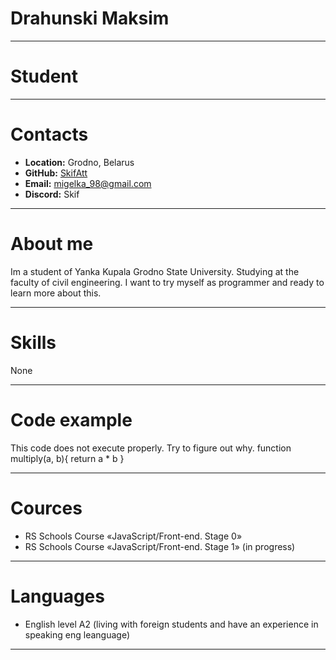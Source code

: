 # Drahunski Maksim
***
# Student
***
# Contacts
* **Location:** Grodno, Belarus
* **GitHub:** [SkifAtt](https://github.com/SkifAtt)
* **Email:** migelka_98@gmail.com
* **Discord:** Skif
***
# About me
Im a student of Yanka Kupala Grodno State University. Studying at the faculty of civil engineering. I want to try myself as programmer and ready to learn more about this.
***
# Skills
None
***
# Code example
This code does not execute properly. Try to figure out why.
function multiply(a, b){
return a * b
}
***
# Cources
* RS Schools Course «JavaScript/Front-end. Stage 0»
* RS Schools Course «JavaScript/Front-end. Stage 1» (in progress)
***
# Languages
* English level A2 (living with foreign students and have an experience in speaking eng leanguage)
***
